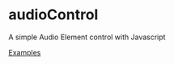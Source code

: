 # audioControl

A simple Audio Element control with Javascript

[Examples](https://josejuniordev.github.io/audioControl)
